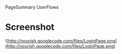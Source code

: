 PageSummary UserFlows

# Screenshot #

![http://nourish.googlecode.com/files/LoginPage.png](http://nourish.googlecode.com/files/LoginPage.png)